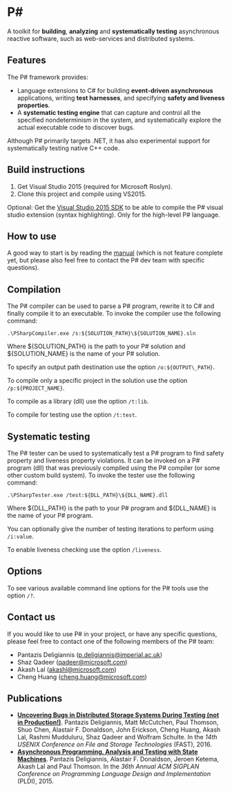 P#
====================
A toolkit for **building**, **analyzing** and **systematically testing** asynchronous reactive software, such as web-services and distributed systems.

## Features
The P# framework provides:
- Language extensions to C# for building **event-driven asynchronous** applications, writing **test harnesses**, and specifying **safety and liveness properties**.
- A **systematic testing engine** that can capture and control all the specified nondeterminism in the system, and systematically explore the actual executable code to discover bugs.

Although P# primarily targets .NET, it has also experimental support for systematically testing native C++ code.

## Build instructions
1. Get Visual Studio 2015 (required for Microsoft Roslyn).
2. Clone this project and compile using VS2015.

Optional: Get the [Visual Studio 2015 SDK](https://www.microsoft.com/en-us/download/details.aspx?id=46850) to be able to compile the P# visual studio extension (syntax highlighting). Only for the high-level P# language.

## How to use
A good way to start is by reading the [manual](https://github.com/p-org/PSharp/blob/master/Docs/Manual/manual.pdf) (which is not feature complete yet, but please also feel free to contact the P# dev team with specific questions).

## Compilation
The P# compiler can be used to parse a P# program, rewrite it to C# and finally compile it to an executable. To invoke the compiler use the following command:

```
.\PSharpCompiler.exe /s:${SOLUTION_PATH}\${SOLUTION_NAME}.sln
```

Where ${SOLUTION\_PATH} is the path to your P# solution and ${SOLUTION\_NAME} is the name of your P# solution.

To specify an output path destination use the option `/o:${OUTPUT\_PATH}`.

To compile only a specific project in the solution use the option `/p:${PROJECT_NAME}`.

To compile as a library (dll) use the option `/t:lib`.

To compile for testing use the option `/t:test`.

## Systematic testing
The P# tester can be used to systematically test a P# program to find safety property and liveness property violations. It can be invoked on a P# program (dll) that was previously compiled using the P# compiler (or some other custom build system). To invoke the tester use the following command:

```
.\PSharpTester.exe /test:${DLL_PATH}\${DLL_NAME}.dll
```

Where ${DLL\_PATH} is the path to your P# program and ${DLL\_NAME} is the name of your P# program.

You can optionally give the number of testing iterations to perform using `/i:value`.

To enable liveness checking use the option `/liveness`.

## Options

To see various available command line options for the P# tools use the option `/?`.

## Contact us

If you would like to use P# in your project, or have any specific questions, please feel free to contact one of the following members of the P# team:
- Pantazis Deligiannis (p.deligiannis@imperial.ac.uk)
- Shaz Qadeer (qadeer@microsoft.com)
- Akash Lal (akashl@microsoft.com)
- Cheng Huang (cheng.huang@microsoft.com)

## Publications
- **[Uncovering Bugs in Distributed Storage Systems During Testing (not in Production!)](https://www.usenix.org/node/194442)**. Pantazis Deligiannis, Matt McCutchen, Paul Thomson, Shuo Chen, Alastair F. Donaldson, John Erickson, Cheng Huang, Akash Lal, Rashmi Mudduluru, Shaz Qadeer and Wolfram Schulte. In the *14th USENIX Conference on File and Storage Technologies* (FAST), 2016.
- **[Asynchronous Programming, Analysis and Testing with State Machines](https://dl.acm.org/citation.cfm?id=2737996)**. Pantazis Deligiannis, Alastair F. Donaldson, Jeroen Ketema, Akash Lal and Paul Thomson. In the *36th Annual ACM SIGPLAN Conference on Programming Language Design and Implementation* (PLDI), 2015.
